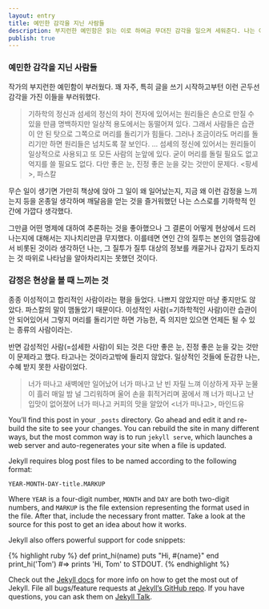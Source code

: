 ```yaml
---
layout: entry
title: 예민한 감각을 지닌 사람들
description: 부지런한 예민함은 읽는 이로 하여금 무뎌진 감각을 일으켜 세워준다. 나는 이제 집으로 돌아갈 때 상대의 방향을 알아봐 주는 이들의 모습을 무심하게 지나치지 않을 것이다.
publish: true
---
```

### 예민한 감각을 지닌 사람들
작가의 부지런한 예민함이 부러웠다. 꽤 자주, 특히 글을 쓰기 시작하고부턴 이런 곤두선 감각을 가진 이들을 부러워했다.  

>	기하학의 정신과 섬세의 정신의 차이
	전자에 있어서는 원리들은 손으로 만질 수 있을 만큼 명백하지만 일상적 용도에서는 동떨어져 있다. 그래서 사람들은 습관이 안 된 탓으로 그쪽으로 머리를 돌리기가 힘들다. 그러나 조금이라도 머리를 돌리기만 하면 원리들은 넘치도록 잘 보인다.
	...	
	섬세의 정신에 있어서는 원리들이 일상적으로 사용되고 또 모든 사람의 눈앞에 있다. 굳이 머리를 돌릴 필요도 없고 억지를 쓸 필요도 없다. 다만 좋은 눈, 진정 좋은 눈을 갖는 것만이 문제다.
	<팡세>, 파스칼

무슨 일이 생기면 가만히 책상에 앉아 그 일이 왜 일어났는지, 지금 왜 이런 감정을 느끼는지 등을 온종일 생각하며 깨달음을 얻는 것을 즐거워했던 나는 스스로를 기하학적 인간에 가깝다 생각했다.

그만큼 어떤 명제에 대하여 추론하는 것을 좋아했으나 그 결론이 어떻게 현상에서 드러나는지에 대해서는 지나치리만큼 무지했다. 이를테면 연인 간의 질투는 본인의 열등감에서 비롯된 것이라 생각하던 나는, 그 질투가 질투 대상의 정보를 캐묻거나 갑자기 토라지는 것 따위로 나타남을 알아차리지는 못했던 것이다.  

### 감정은 현상을 볼 때 느끼는 것
종종 이성적이고 합리적인 사람이라는 평을 들었다. 나쁘지 않았지만 마냥 좋지만도 않았다. 파스칼의 말이 맴돌았기 때문이다. 이성적인 사람(=기하학적인 사람)이란 습관이 안 되어있어서 그렇지 머리를 돌리기만 하면 가능한, 즉 의지만 있으면 언제든 될 수 있는 종류의 사람이라는. 

반면 감성적인 사람(=섬세한 사람)이 되는 것은 다만 좋은 눈, 진정 좋은 눈을 갖는 것만이 문제라고 했다. 타고나는 것이라고밖에 들리지 않았다. 일상적인 것들에 둔감한 나는, 수혜 받지 못한 사람이었다. 

>너가 떠나고 새벽에만 일어났어
너가 떠나고 난 빈 자릴 느껴
이상하게 자꾸 눈물이 흘러
매일 밤 널 그리워하며 울어
손을 휘적거리며 꿈에서 깨
너가 떠나고 난 입맛이 없어졌어
너가 떠나고 커피의 맛을 알았어
<너가 떠나고>, 마인드유


You’ll find this post in your `_posts` directory. Go ahead and edit it and re-build the site to see your changes. You can rebuild the site in many different ways, but the most common way is to run `jekyll serve`, which launches a web server and auto-regenerates your site when a file is updated.

Jekyll requires blog post files to be named according to the following format:

`YEAR-MONTH-DAY-title.MARKUP`

Where `YEAR` is a four-digit number, `MONTH` and `DAY` are both two-digit numbers, and `MARKUP` is the file extension representing the format used in the file. After that, include the necessary front matter. Take a look at the source for this post to get an idea about how it works.

Jekyll also offers powerful support for code snippets:

{% highlight ruby %}
def print_hi(name)
  puts "Hi, #{name}"
end
print_hi('Tom')
#=> prints 'Hi, Tom' to STDOUT.
{% endhighlight %}

Check out the [Jekyll docs][jekyll-docs] for more info on how to get the most out of Jekyll. File all bugs/feature requests at [Jekyll’s GitHub repo][jekyll-gh]. If you have questions, you can ask them on [Jekyll Talk][jekyll-talk].

[jekyll-docs]: https://jekyllrb.com/docs/home
[jekyll-gh]:   https://github.com/jekyll/jekyll
[jekyll-talk]: https://talk.jekyllrb.com/
